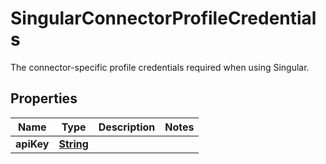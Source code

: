 

# SingularConnectorProfileCredentials

 The connector-specific profile credentials required when using Singular. 

## Properties

| Name | Type | Description | Notes |
|------------ | ------------- | ------------- | -------------|
|**apiKey** | [**String**](String.md) |  |  |



